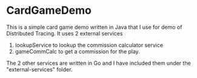 # CardGameDemo

This is a simple card game demo written in Java that I use for demo of Distributed Tracing.
It uses 2 external services 
1. lookupService to lookup the commission calculator service
2. gameCommCalc to get a commission for the play.

The 2 other services are written in Go and I have included them under the "external-services" folder.
